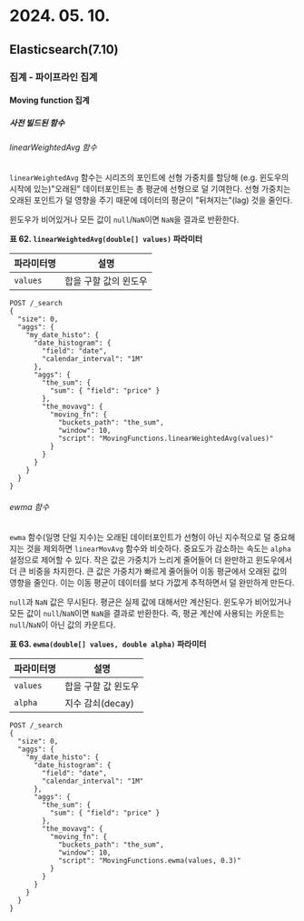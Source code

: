 # 2024. 05. 10.

## Elasticsearch(7.10)

### 집계 - 파이프라인 집계

#### Moving function 집계

##### 사전 빌드된 함수

###### linearWeightedAvg 함수

`linearWeightedAvg` 함수는 시리즈의 포인트에 선형 가중치를 할당해 (e.g. 윈도우의 시작에 있는)"오래된" 데이터포인트는 총 평균에 선형으로 덜 기여한다. 선형 가중치는 오래된 포인트가 덜 영향을 주기 때문에 데이터의 평균이 "뒤쳐지는"(lag) 것을 줄인다.

윈도우가 비어있거나 모든 값이 `null`/`NaN`이면 `NaN`을 결과로 반환한다.

**표 62. `linearWeightedAvg(double[] values)` 파라미터**

| 파라미터명 | 설명                  |
| ---------- | --------------------- |
| `values`   | 합을 구할 값의 윈도우 |

```http
POST /_search
{
  "size": 0,
  "aggs": {
    "my_date_histo": {
      "date_histogram": {
        "field": "date",
        "calendar_interval": "1M"
      },
      "aggs": {
        "the_sum": {
          "sum": { "field": "price" }
        },
        "the_movavg": {
          "moving_fn": {
            "buckets_path": "the_sum",
            "window": 10,
            "script": "MovingFunctions.linearWeightedAvg(values)"
          }
        }
      }
    }
  }
}
```

###### ewma 함수

`ewma` 함수(일명 단일 지수)는 오래된 데이터포인트가 선형이 아닌 지수적으로 덜 중요해지는 것을 제외하면 `linearMovAvg` 함수와 비슷하다. 중요도가 감소하는 속도는 `alpha` 설정으로 제어할 수 있다. 작은 값은 가중치가 느리게 줄어들어 더 완만하고 윈도우에서 더 큰 비중을 차지한다. 큰 값은 가중치가 빠르게 줄어들어 이동 평균에서 오래된 값의 영향을 줄인다. 이는 이동 평균이 데이터를 보다 가깞게 추적하면서 덜 완만하게 만든다.

`null`과 `NaN` 값은 무시된다. 평균은 실제 값에 대해서만 계산된다. 윈도우가 비어있거나 모든 값이 `null`/`NaN`이면 `NaN`을 결과로 반환한다. 즉, 평균 계산에 사용되는 카운트는 `null`/`NaN`이 아닌 값의 카운트다.

**표 63. `ewma(double[] values, double alpha)` 파라미터**

| 파라미터명 | 설명                |
| ---------- | ------------------- |
| `values`   | 합을 구할 값 윈도우 |
| `alpha`    | 지수 감쇠(decay)    |

```http
POST /_search
{
  "size": 0,
  "aggs": {
    "my_date_histo": {
      "date_histogram": {
        "field": "date",
        "calendar_interval": "1M"
      },
      "aggs": {
        "the_sum": {
          "sum": { "field": "price" }
        },
        "the_movavg": {
          "moving_fn": {
            "buckets_path": "the_sum",
            "window": 10,
            "script": "MovingFunctions.ewma(values, 0.3)"
          }
        }
      }
    }
  }
}
```

